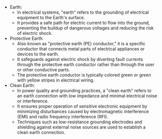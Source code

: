 - Earth:
	- In electrical systems, "earth" refers to the grounding of electrical equipment to the Earth's surface.
	- It provides a safe path for electric current to flow into the ground, preventing the buildup of dangerous voltages and reducing the risk of electric shock.
- Protective Earth:
	- Also known as "protective earth (PE) conductor," it is a specific conductor that connects metal parts of electrical appliances or devices to the earth.
	- It safeguards against electric shock by diverting fault currents through the protective earth conductor rather than through the user or other conductive parts.
	- The protective earth conductor is typically colored green or green with yellow stripes in electrical wiring.
- Clean Earth:
	- In power quality and grounding practices, a "clean earth" refers to an earth connection with low impedance and minimal electrical noise or interference.
	- It ensures proper operation of sensitive electronic equipment by minimizing disturbances caused by electromagnetic interference (EMI) and radio frequency interference (RFI).
	- Techniques such as low-resistance grounding electrodes and shielding against external noise sources are used to establish a clean earth connection.